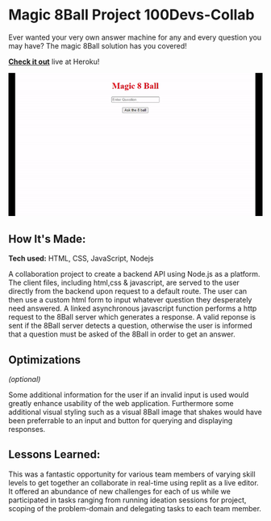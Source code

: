 # Magic 8Ball Project 100Devs-Collab
Ever wanted your very own answer machine for any and every question you may have? The magic 8Ball solution has you covered!

**[Check it out](https://magic-8-ball-100devs-collab.herokuapp.com/)** live at Heroku!

![alt tag](images/showcase.gif)

## How It's Made:

**Tech used:** HTML, CSS, JavaScript, Nodejs

A collaboration project to create a backend API using Node.js as a platform. The client files, including html,css & javascript, are served to the user directly from the backend upon request to a default route. The user can then use a custom html form to input whatever question they desperately need answered. A linked asynchronous javascript function performs a http request to the 8Ball server which generates a response. A valid reponse is sent if the 8Ball server detects a question, otherwise the user is informed that a question must be asked of the 8Ball in order to get an answer.

## Optimizations
*(optional)*

Some additional information for the user if an invalid input is used would greatly enhance usability of the web application. Furthermore some additional visual styling such as a visual 8Ball image that shakes would have been preferrable to an input and button for querying and displaying responses.

## Lessons Learned:

This was a fantastic opportunity for various team members of varying skill levels to get together an collaborate in real-time using replit as a live editor. It offered an abundance of new challenges for each of us while we participated in tasks ranging from running ideation sessions for project, scoping of the problem-domain and delegating tasks to each team member.
